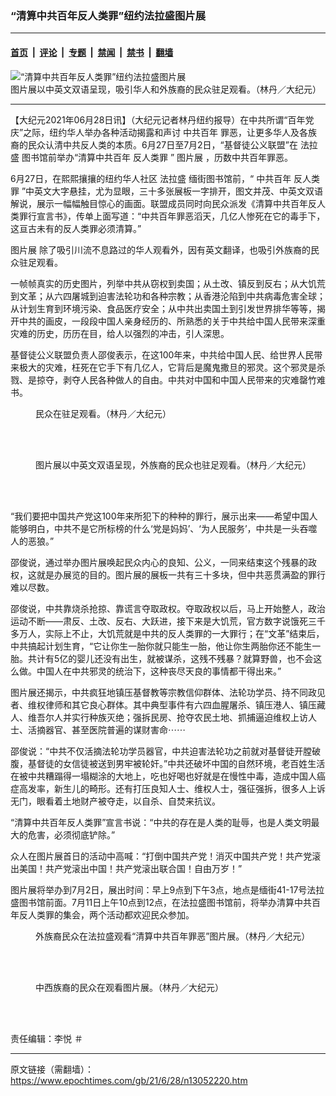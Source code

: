 ### “清算中共百年反人类罪”纽约法拉盛图片展

---

#### [首页](../../../..?n13052220) &nbsp;|&nbsp; [评论](../../../../../epoch-comment?n13052220) &nbsp;|&nbsp; [专题](../../../../../epoch-special?n13052220) &nbsp;|&nbsp; [禁闻](../../../../../epoch-news?n13052220) &nbsp;|&nbsp; [禁书](../../../../../books?n13052220) &nbsp;|&nbsp; [翻墙](https://github.com/gfw-breaker/nogfw/blob/master/README.md?n13052220)


<div><img alt="“清算中共百年反人类罪”纽约法拉盛图片展" class="attachment-djy_600_400 size-djy_600_400 wp-post-image" src="https://i.epochtimes.com/assets/uploads/2021/06/id13052228-150312-600x400.jpg"/>
<div class="caption">
 图片展以中英文双语呈现，吸引华人和外族裔的民众驻足观看。（林丹／大纪元）
</div></div><hr/><div class="post_content" id="artbody" itemprop="articleBody">
 <!-- article content begin -->
 <p>
  【大纪元2021年06月28日讯】（大纪元记者林丹纽约报导）在中共所谓“百年党庆”之际，纽约华人举办各种活动揭露和声讨
  <ok href="https://www.epochtimes.com/gb/tag/%E4%B8%AD%E5%85%B1%E7%99%BE%E5%B9%B4.html">
   中共百年
  </ok>
  罪恶，让更多华人及各族裔的民众认清中共反人类的本质。6月27日至7月2日，“基督徒公义联盟”在
  <ok href="https://www.epochtimes.com/gb/tag/%E6%B3%95%E6%8B%89%E7%9B%9B.html">
   法拉盛
  </ok>
  图书馆前举办“清算中共百年
  <ok href="https://www.epochtimes.com/gb/tag/%E5%8F%8D%E4%BA%BA%E7%B1%BB%E7%BD%AA.html">
   反人类罪
  </ok>
  ”
  <ok href="https://www.epochtimes.com/gb/tag/%E5%9B%BE%E7%89%87%E5%B1%95.html">
   图片展
  </ok>
  ，历数中共百年罪恶。
 </p>
 <p style="text-align: center;">
 </p>
 <p>
  6月27日，在熙熙攘攘的纽约华人社区
  <ok href="https://www.epochtimes.com/gb/tag/%E6%B3%95%E6%8B%89%E7%9B%9B.html">
   法拉盛
  </ok>
  缅街图书馆前，“
  <ok href="https://www.epochtimes.com/gb/tag/%E4%B8%AD%E5%85%B1%E7%99%BE%E5%B9%B4.html">
   中共百年
  </ok>
  <ok href="https://www.epochtimes.com/gb/tag/%E5%8F%8D%E4%BA%BA%E7%B1%BB%E7%BD%AA.html">
   反人类罪
  </ok>
  ”中英文大字悬挂，尤为显眼，三十多张展板一字排开，图文并茂、中英文双语解说，展示一幅幅触目惊心的画面。联盟成员同时向民众派发《清算中共百年反人类罪行宣言书》，传单上面写道：“中共百年罪恶滔天，几亿人惨死在它的毒手下，这亘古未有的反人类罪必须清算。”
 </p>
 <p>
  <ok href="https://www.epochtimes.com/gb/tag/%E5%9B%BE%E7%89%87%E5%B1%95.html">
   图片展
  </ok>
  除了吸引川流不息路过的华人观看外，因有英文翻译，也吸引外族裔的民众驻足观看。
 </p>
 <p>
  一帧帧真实的历史图片，列举中共从窃权到卖国；从土改、镇反到反右；从大饥荒到文革；从六四屠城到迫害法轮功和各种宗教；从香港沦陷到中共病毒危害全球；从计划生育到环境污染、食品医疗安全；从中共出卖国土到引发世界排华等等，揭开中共的画皮，一段段中国人亲身经历的、所熟悉的关于中共给中国人民带来深重灾难的历史，历历在目，给人以强烈的冲击，引人深思。
 </p>
 <p>
  基督徒公义联盟负责人邵俊表示，在这100年来，中共给中国人民、给世界人民带来极大的灾难，枉死在它手下有几亿人，它背后是魔鬼撒旦的邪灵。这个邪灵是杀戮、是掠夺，剥夺人民各种做人的自由。中共对中国和中国人民带来的灾难罄竹难书。
 </p>
 <figure aria-describedby="caption-attachment-13052229" class="wp-caption aligncenter" id="attachment_13052229" style="width: 4032px">
  <ok href="https://i.epochtimes.com/assets/uploads/2021/06/id13052229-150314.jpg" target="_blank">
   <img alt="" class="size-full wp-image-13052229" src="https://i.epochtimes.com/assets/uploads/2021/06/id13052229-150314.jpg"/>
  </ok>
  <br/><figcaption class="wp-caption-text" id="caption-attachment-13052229">
   民众在驻足观看。（林丹／大纪元）
  </figcaption><br/>
 </figure><br/>
 <figure aria-describedby="caption-attachment-13052227" class="wp-caption aligncenter" id="attachment_13052227" style="width: 4032px">
  <ok href="https://i.epochtimes.com/assets/uploads/2021/06/id13052227-150302.jpg" target="_blank">
   <img alt="" class="size-full wp-image-13052227" src="https://i.epochtimes.com/assets/uploads/2021/06/id13052227-150302.jpg"/>
  </ok>
  <br/><figcaption class="wp-caption-text" id="caption-attachment-13052227">
   图片展以中英文双语呈现，外族裔的民众也驻足观看。（林丹／大纪元）
  </figcaption><br/>
 </figure><br/>
 <p>
  “我们要把中国共产党这100年来所犯下的种种的罪行，展示出来——希望中国人能够明白，中共不是它所标榜的什么‘党是妈妈’、‘为人民服务’，中共是一头吞噬人的恶狼。”
 </p>
 <p>
  邵俊说，通过举办图片展唤起民众内心的良知、公义，一同来结束这个残暴的政权，这就是办展览的目的。图片展的展板一共有三十多块，但中共恶贯满盈的罪行难以尽数。
 </p>
 <p>
  邵俊说，中共靠烧杀抢掠、靠谎言夺取政权。夺取政权以后，马上开始整人，政治运动不断——肃反、土改、反右、大跃进，接下来是大饥荒，官方数字说饿死三千多万人，实际上不止，大饥荒就是中共的反人类罪的一大罪行；在“文革”结束后，中共搞起计划生育，“它让你生一胎你就只能生一胎，他让你生两胎你还不能生一胎。共计有5亿的婴儿还没有出生，就被谋杀，这残不残暴？就算野兽，也不会这么做。中国人在中共邪灵的统治下，这种丧尽天良的事情都干得出来。”
 </p>
 <p>
  图片展还揭示，中共疯狂地镇压基督教等宗教信仰群体、法轮功学员、持不同政见者、维权律师和其它良心群体。其中典型事件有六四血腥屠杀、镇压港人、镇压藏人、维吾尔人并实行种族灭绝；强拆民房、抢夺农民土地、抓捕逼迫维权上访人士、活摘器官、甚至医院普遍的谋财害命⋯⋯
 </p>
 <p>
  邵俊说：“中共不仅活摘法轮功学员器官，中共迫害法轮功之前就对基督徒开膛破腹，基督徒的女信徒被送到男牢被轮奸。”中共还破坏中国的自然环境，老百姓生活在被中共糟蹋得一塌糊涂的大地上，吃也好喝也好就是在慢性中毒，造成中国人癌症高发率，新生儿的畸形。还有打压良知人士、维权人士，强征强拆，很多人上诉无门，眼看着土地财产被夺走，以自杀、自焚来抗议。
 </p>
 <p>
  “清算中共百年反人类罪”宣言书说：“中共的存在是人类的耻辱，也是人类文明最大的危害，必须彻底铲除。”
 </p>
 <p>
  众人在图片展首日的活动中高喊：“打倒中国共产党！消灭中国共产党！共产党滚出美国！共产党滚出中国！共产党滚出联合国！自由万岁！”
 </p>
 <p>
  图片展将举办到7月2日，展出时间：早上9点到下午3点，地点是缅街41-17号法拉盛图书馆前面。7月11日上午10点到12点，在法拉盛图书馆前，将举办清算中共百年反人类罪的集会，两个活动都欢迎民众参加。
 </p>
 <figure aria-describedby="caption-attachment-13052222" class="wp-caption aligncenter" id="attachment_13052222" style="width: 4032px">
  <ok href="https://i.epochtimes.com/assets/uploads/2021/06/id13052222-150298.jpg" target="_blank">
   <img alt="" class="size-full wp-image-13052222" src="https://i.epochtimes.com/assets/uploads/2021/06/id13052222-150298.jpg"/>
  </ok>
  <br/><figcaption class="wp-caption-text" id="caption-attachment-13052222">
   外族裔民众在法拉盛观看“清算中共百年罪恶”图片展。（林丹／大纪元）
  </figcaption><br/>
 </figure><br/>
 <figure aria-describedby="caption-attachment-13052226" class="wp-caption aligncenter" id="attachment_13052226" style="width: 4032px">
  <ok href="https://i.epochtimes.com/assets/uploads/2021/06/id13052226-150301.jpg" target="_blank">
   <img alt="" class="size-full wp-image-13052226" src="https://i.epochtimes.com/assets/uploads/2021/06/id13052226-150301.jpg"/>
  </ok>
  <br/><figcaption class="wp-caption-text" id="caption-attachment-13052226">
   中西族裔的民众在观看图片展。（林丹／大纪元）
  </figcaption><br/>
 </figure><br/>
 <p>
  责任编辑：李悦 ＃
 </p>
 <!-- article content end -->
 <div id="below_article_ad">
 </div>
</div>


---

原文链接（需翻墙）：https://www.epochtimes.com/gb/21/6/28/n13052220.htm